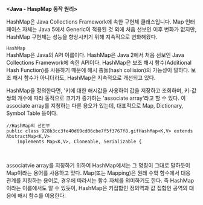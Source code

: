 **<Java - HaspMap 동작 원리>**

HashMap은 Java Collections Framework에 속한 구현체 클래스입니다. Map 인터페이스 자체는 Java 5에서 Generic이 적용된 것 외에 처음 선보인 이후 변화가 없지만, HashMap 구현체는 성능을 향상시키기 위해 지속적으로 변화해왔다. <br>

`HashMap`<br>
HashMap은 Java의 API 이름이다. HashMap은 Java 2에서 처음 선보인 Java Collections Framework에 속한 API이다. HashMap은 보조 해시 함수(Additional Hash Function)를 사용하기 때문에 해시 충돌(hash collision)의 가능성이 덜하다. 보조 해시 함수가 아니더라도, HashMap은 지속적으로 개선되고 있다. <br>

HashMap을 정의한다면, '키에 대한 해시값을 사용하여 값을 저장하고 조회하며, 키-값 쌍의 개수에 따라 동적으로 크기가 증가하는 'associate array'라고 할 수 있다. 이 associate array를 지칭하는 다른 용오가 있는데, 대표적으로 Map, Dictionary, Symbol Table 등이다.<br>

    //HashMap의 선언부
    public class 928b3cc3fe40d69cd06cbe7f5f3767f8.gifHashMap<K,V> extends AbstractMap<K,V>  
        implements Map<K,V>, Cloneable, Serializable { 
<br>

associatvie array를 지칭하기 위하여 HashMap에서는 그 명칭이 그대로 말하듯이 Map이라는 용어를 사용하고 있다.
Map(또는 Mapping)은 원래 수학 함수에서 대응 관계를 지칭하는 용어로, 경우에 따라서는 함수 자체를 의미하기도 한다. 즉 HashMap이라는 이름에서도 알 수 있듯이, HashMap은 키집합인 정의역과 값 집합인 공역의 대응에 해시 함수를 이용한다.
